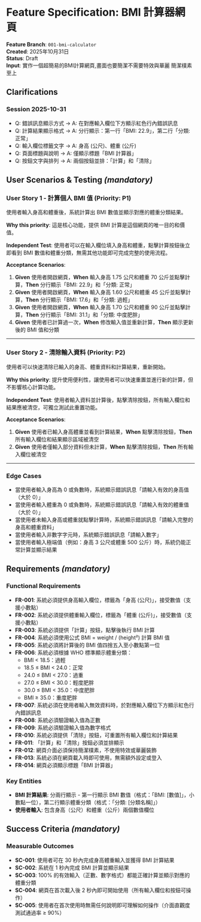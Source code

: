 # Feature Specification: BMI 計算器網頁

**Feature Branch**: `001-bmi-calculator`  
**Created**: 2025年10月31日  
**Status**: Draft  
**Input**: 實作一個超簡易的BMI計算網頁,畫面也要簡潔不需要特效與華麗 簡潔樸素至上

## Clarifications

### Session 2025-10-31

- Q: 錯誤訊息顯示方式 → A: 在對應輸入欄位下方顯示紅色行內錯誤訊息
- Q: 計算結果顯示格式 → A: 分行顯示：第一行「BMI: 22.9」，第二行「分類: 正常」
- Q: 輸入欄位標籤文字 → A: 身高 (公尺)、體重 (公斤)
- Q: 頁面標題與說明 → A: 僅顯示標題「BMI 計算器」
- Q: 按鈕文字與排列 → A: 兩個按鈕並排：「計算」和「清除」

## User Scenarios & Testing *(mandatory)*

### User Story 1 - 計算個人 BMI 值 (Priority: P1)

使用者輸入身高和體重後，系統計算出 BMI 數值並顯示對應的體重分類結果。

**Why this priority**: 這是核心功能，提供 BMI 計算是這個網頁的唯一目的和價值。

**Independent Test**: 使用者可以在輸入欄位填入身高和體重，點擊計算按鈕後立即看到 BMI 數值和體重分類，無需其他功能即可完成完整的使用流程。

**Acceptance Scenarios**:

1. **Given** 使用者開啟網頁，**When** 輸入身高 1.75 公尺和體重 70 公斤並點擊計算，**Then** 分行顯示「BMI: 22.9」和「分類: 正常」
2. **Given** 使用者開啟網頁，**When** 輸入身高 1.60 公尺和體重 45 公斤並點擊計算，**Then** 分行顯示「BMI: 17.6」和「分類: 過輕」
3. **Given** 使用者開啟網頁，**When** 輸入身高 1.70 公尺和體重 90 公斤並點擊計算，**Then** 分行顯示「BMI: 31.1」和「分類: 中度肥胖」
4. **Given** 使用者已計算過一次，**When** 修改輸入值並重新計算，**Then** 顯示更新後的 BMI 值和分類

---

### User Story 2 - 清除輸入資料 (Priority: P2)

使用者可以快速清除已輸入的身高、體重資料和計算結果，重新開始。

**Why this priority**: 提升使用便利性，讓使用者可以快速重置並進行新的計算，但不影響核心計算功能。

**Independent Test**: 使用者輸入資料並計算後，點擊清除按鈕，所有輸入欄位和結果應被清空，可獨立測試此重置功能。

**Acceptance Scenarios**:

1. **Given** 使用者已輸入身高體重並看到計算結果，**When** 點擊清除按鈕，**Then** 所有輸入欄位和結果顯示區域被清空
2. **Given** 使用者僅輸入部分資料但未計算，**When** 點擊清除按鈕，**Then** 所有輸入欄位被清空

---

### Edge Cases

- 當使用者輸入身高為 0 或負數時，系統顯示錯誤訊息「請輸入有效的身高值（大於 0）」
- 當使用者輸入體重為 0 或負數時，系統顯示錯誤訊息「請輸入有效的體重值（大於 0）」
- 當使用者未輸入身高或體重就點擊計算時，系統顯示錯誤訊息「請輸入完整的身高和體重資料」
- 當使用者輸入非數字字元時，系統顯示錯誤訊息「請輸入數字」
- 當使用者輸入極端值（例如：身高 3 公尺或體重 500 公斤）時，系統仍能正常計算並顯示結果

## Requirements *(mandatory)*

### Functional Requirements

- **FR-001**: 系統必須提供身高輸入欄位，標籤為「身高 (公尺)」，接受數值（支援小數點）
- **FR-002**: 系統必須提供體重輸入欄位，標籤為「體重 (公斤)」，接受數值（支援小數點）
- **FR-003**: 系統必須提供「計算」按鈕，點擊後執行 BMI 計算
- **FR-004**: 系統必須使用公式 BMI = weight / (height²) 計算 BMI 值
- **FR-005**: 系統必須將計算後的 BMI 值四捨五入至小數點第一位
- **FR-006**: 系統必須根據 WHO 標準顯示體重分類：
  - BMI < 18.5：過輕
  - 18.5 ≤ BMI < 24.0：正常
  - 24.0 ≤ BMI < 27.0：過重
  - 27.0 ≤ BMI < 30.0：輕度肥胖
  - 30.0 ≤ BMI < 35.0：中度肥胖
  - BMI ≥ 35.0：重度肥胖
- **FR-007**: 系統必須在使用者輸入無效資料時，於對應輸入欄位下方顯示紅色行內錯誤訊息
- **FR-008**: 系統必須驗證輸入值為正數
- **FR-009**: 系統必須驗證輸入值為數字格式
- **FR-010**: 系統必須提供「清除」按鈕，可重置所有輸入欄位和計算結果
- **FR-011**: 「計算」和「清除」按鈕必須並排顯示
- **FR-012**: 網頁介面必須保持簡潔樸素，不使用特效或華麗裝飾
- **FR-013**: 系統必須在網頁載入時即可使用，無需額外設定或登入
- **FR-014**: 網頁必須顯示標題「BMI 計算器」

### Key Entities

- **BMI 計算結果**: 分兩行顯示 - 第一行顯示 BMI 數值（格式：「BMI: [數值]」，小數點一位），第二行顯示體重分類（格式：「分類: [分類名稱]」）
- **使用者輸入**: 包含身高（公尺）和體重（公斤）兩個數值欄位

## Success Criteria *(mandatory)*

### Measurable Outcomes

- **SC-001**: 使用者可在 30 秒內完成身高體重輸入並獲得 BMI 計算結果
- **SC-002**: 系統在 1 秒內完成 BMI 計算並顯示結果
- **SC-003**: 100% 的有效輸入（正數、數字格式）都能正確計算並顯示對應的體重分類
- **SC-004**: 網頁在首次載入後 2 秒內即可開始使用（所有輸入欄位和按鈕可操作）
- **SC-005**: 使用者在首次使用時無需任何說明即可理解如何操作（介面直觀度測試通過率 ≥ 90%）
